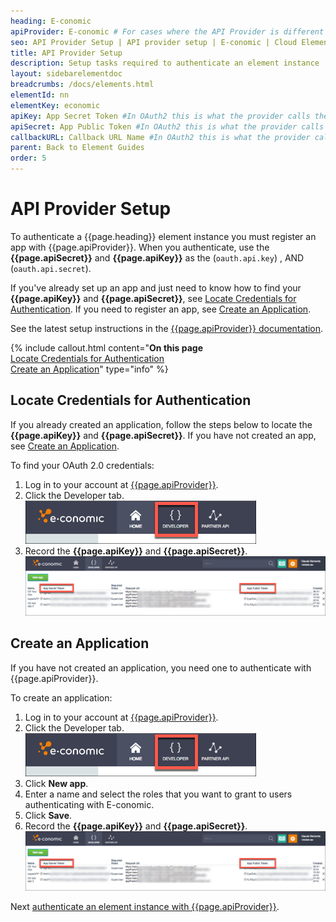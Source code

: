 ```yaml
---
heading: E-conomic
apiProvider: E-conomic # For cases where the API Provider is different than the element name. e;g;, ServiceNow vs. ServiceNow Oauth
seo: API Provider Setup | API provider setup | E-conomic | Cloud Elements API Docs
title: API Provider Setup
description: Setup tasks required to authenticate an element instance
layout: sidebarelementdoc
breadcrumbs: /docs/elements.html
elementId: nn
elementKey: economic
apiKey: App Secret Token #In OAuth2 this is what the provider calls the apiKey, like Client ID, Consumer Key, API Key, or just Key
apiSecret: App Public Token #In OAuth2 this is what the provider calls the apiSecret, like Client Secret, Consumer Secret, API Secret, or just Secret
callbackURL: Callback URL Name #In OAuth2 this is what the provider calls the callbackURL, like Redirect URL, App URL, or just Callback URL
parent: Back to Element Guides
order: 5
---
```


# API Provider Setup

To authenticate a {{page.heading}} element instance you must register an app with {{page.apiProvider}}. When you authenticate, use the **{{page.apiSecret}}** and **{{page.apiKey}}** as the (`oauth.api.key`) ,  AND (`oauth.api.secret`).

If you've already set up an app and just need to know how to find your **{{page.apiKey}}** and **{{page.apiSecret}}**, see [Locate Credentials for Authentication](#locate-credentials-for-authentication). If you need to register an app, see [Create an Application](#create-an-application).

See the latest setup instructions in the [{{page.apiProvider}} documentation](https://www.e-conomic.com/developer/authentication).

{% include callout.html content="<strong>On this page</strong></br><a href=#locate-credentials-for-authentication>Locate Credentials for Authentication</a></br><a href=#create-an-application>Create an Application</a>" type="info" %}

## Locate Credentials for Authentication

If you already created an application, follow the steps below to locate the **{{page.apiKey}}** and **{{page.apiSecret}}**. If you have not created an app, see [Create an Application](#create-an-application).

To find your OAuth 2.0 credentials:

1. Log in to your account at [{{page.apiProvider}}](https://login.e-conomic.com/global#_ga=2.13357687.1959920065.1521645272-1178512842.1521645272).
2. Click the Developer tab.
![Developer Tab](img/dev-tab.png)
3. Record the **{{page.apiKey}}** and **{{page.apiSecret}}**.
![Key secret and URL](img/economic-creds.png)

## Create an Application

If you have not created an application, you need one to authenticate with {{page.apiProvider}}.

To create an application:

1. Log in to your account at [{{page.apiProvider}}](https://login.e-conomic.com/global#_ga=2.13357687.1959920065.1521645272-1178512842.1521645272).
2. Click the Developer tab.
![Developer Tab](img/dev-tab.png)
4. Click **New app**.
5. Enter a name and select the roles that you want to grant to users authenticating with E-conomic.
6. Click **Save**.
3. Record the **{{page.apiKey}}** and **{{page.apiSecret}}**.
![Key secret and URL](img/economic-creds.png)


Next [authenticate an element instance with {{page.apiProvider}}](authenticate.html).
